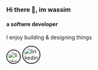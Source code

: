 ### Hi there 👋, im wassim
#### a softwre developer
I enjoy building & designing things


[<img style='border: 2px solid #222; padding: 2px; border-radius: 35px' src='https://cdn0.iconfinder.com/data/icons/social-media-2091/100/social-32-512.png' alt='linkedin' height='30' width='30'>](https://www.codepen.io/wassimbj) [<img style='border: 2px solid #222; padding: 2px; border-radius: 35px' src='https://cdn2.iconfinder.com/data/icons/simple-social-media-shadow/512/14-512.png' alt='linkedin' height='40' width='40'>](https://www.linkedin.com/in/wassimbj/)  
